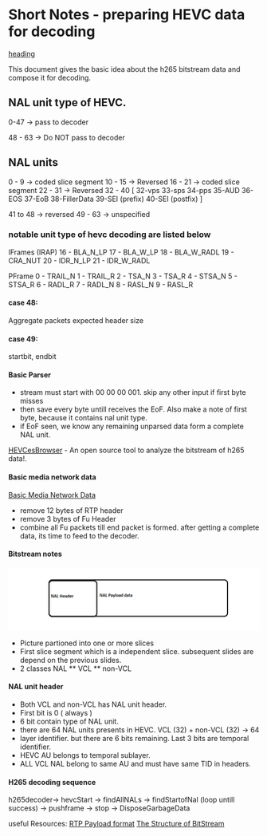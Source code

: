# Short Notes - preparing HEVC data for decoding

[heading](https://github.com/abdullahfarwees/H265-HEVC-ShortNotes/blob/main/resources/Heading-hevc.png)

This document gives the basic idea about the h265 bitstream data and compose it for decoding.

## NAL unit type of HEVC.
0-47 -> pass to decoder

48 - 63 -> Do NOT pass to decoder

## NAL units
0 - 9 -> coded slice segment
10 - 15 -> Reversed
16 - 21 -> coded slice segment
22 - 31 -> Reversed
32 - 40 
[
32-vps
33-sps
34-pps
35-AUD
36-EOS
37-EoB
38-FillerData
39-SEI (prefix)
40-SEI (postfix)
]

41 to 48 -> reversed
49 - 63 -> unspecified

### notable unit type of hevc decoding are listed below

IFrames (IRAP)
16 - BLA_N_LP 
17 - BLA_W_LP
18 - BLA_W_RADL
19 - CRA_NUT 
20 - IDR_N_LP
21 - IDR_W_RADL

PFrame
0 - TRAIL_N
1 - TRAIL_R
2 - TSA_N
3 - TSA_R
4 - STSA_N
5 - STSA_R
6 - RADL_R
7 - RADL_N
8 - RASL_N
9 - RASL_R

#### case 48:
Aggregate packets
expected header size

#### case 49: 
startbit, endbit

#### Basic Parser 
* stream must start with 00 00 00 001. skip any other input if first byte misses
* then save every byte untill receives the EoF. Also make a note of first byte, because it contains nal unit type.
* if EoF seen, we know any remaining unparsed data form a complete NAL unit.

[HEVCesBrowser](https://github.com/virinext/hevcesbrowser) - An open source tool to analyze the bitstream of h265 data!. 


#### Basic media network data
[Basic  Media Network Data](https://github.com/abdullahfarwees/H265-HEVC-ShortNotes/blob/main/resources/BasicMediaNetworkData.png)
- remove 12 bytes of RTP header
- remove 3 bytes of Fu Header
- combine all Fu packets till end packet is formed. after getting a complete data, its time to feed to the decoder.

#### Bitstream notes 

![HEVC BITSTREAM](https://github.com/abdullahfarwees/H265-HEVC-ShortNotes/blob/main/resources/bitstream-picture.png)

* Picture partioned into one or more slices
* First slice segment which is a independent slice. subsequent slides are depend on the previous slides.
*  2 classes NAL 
	** VCL
	** non-VCL

#### NAL unit header
* Both VCL and non-VCL has NAL unit header.
* First bit is 0 ( always ) 
* 6 bit contain type of NAL unit.
* there are 64 NAL units presents in HEVC. VCL (32) + non-VCL (32) -> 64
* layer identifier. but there are 6 bits remaining. Last 3 bits are temporal identifier.
* HEVC AU belongs to temporal sublayer.
* ALL VCL NAL belong to same AU and must have same TID in headers.

#### H265 decoding sequence
h265decoder-> hevcStart -> findAllNALs -> findStartofNal (loop untill success) -> pushframe -> stop -> DisposeGarbageData

useful Resources:
[RTP Payload format](https://tools.ietf.org/html/rfc7798)
[The Structure of BitStream](https://www.codeproject.com/Tips/896030/The-Structure-of-HEVC-Video)
